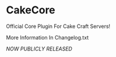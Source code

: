 # CakeCore
Official Core Plugin For Cake Craft Servers!

More Information In Changelog.txt

*NOW PUBLICLY RELEASED*
